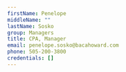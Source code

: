 ```yaml
---
firstName: Penelope
middleName: ""
lastName: Sosko
group: Managers
title: CPA, Manager
email: penelope.sosko@bacahoward.com
phone: 505-200-3800
credentials: []
---
```

